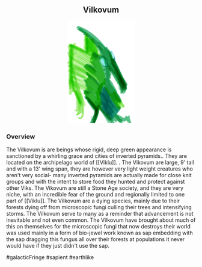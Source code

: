 
<h2 align="center">Vilkovum
</h2>
<p align="center">
<img src="https://github.com/Insculpo/Sandbox_Galaxy/blob/Galactic/Stellar_Abyss_Setting_Bible/Photo_Directory/Vlikovum.png" width="180" height="270">
</p>

### Overview

The Vilkovum is are beings whose rigid, deep green appearance is sanctioned by a whirling grace and cities of inverted pyramids..  They are located on the archipelago world of [[Viklu]].
.   The Vikovum are large, 9' tall and with a 13' wing span, they are however very light weight creatures who aren't very social- many inverted pyramids are actually made for close knit groups and with the intent to store food they hunted and protect against other Viks.  The Vikovum are still a Stone Age society, and they are very niche, with an incredible fear of the ground and regionally limited to one part of [[Viklu]].  The Vilkovum are a dying species, mainly due to their forests dying off from microscopic fungi culling their trees and intensifying storms.  The Vilkovum serve to many as a reminder that advancement is not inevitable and not even common.  The Vilkovum have brought about much of this on themselves for the microscopic fungi that now destroys their world was used mainly in a form of bio-jewel work known as sap embedding with the sap dragging this fungus all over their forests at populations it never would have if they just didn't use the sap.  

#galacticFringe 
#sapient 
#earthlike

